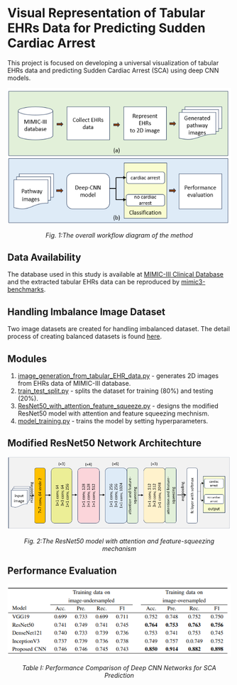# Visual Representation of Tabular EHRs Data for Predicting Sudden Cardiac Arrest

This project is focused on developing a universal visualization of tabular EHRs data and predicting Sudden Cardiac Arrest (SCA) using deep CNN models.

<p align="center">
  <img src="https://github.com/RubyaAfrin/visual_representation_of_Tabular_EHR_for_SCA_prediction/blob/main/img/workflow_diagram.png" 
</p>
<p align="center"><i>Fig. 1:The overall workflow diagram of the method</i></p>

## Data Availability
The database used in this study is available at [MIMIC-III Clinical Database](https://physionet.org/content/mimiciii/1.4/) and the extracted tabular EHRs data can be reproduced by [mimic3-benchmarks](https://github.com/YerevaNN/mimic3-benchmarks). 

## Handling Imbalance Image Dataset
Two image datasets are created for handling imbalanced dataset. The detail process of creating balanced datasets is found [here](https://github.com/afrin110203/visual_representation_of_Tabular_EHR_for_SCA_prediction/blob/main/img/flowchart_of_image_dataset_creation.png). 
## Modules
1. [image_generation_from_tabular_EHR_data.py](https://github.com/afrin110203/visual_representation_of_Tabular_EHR_for_SCA_prediction/blob/main/src/image_generation_from_tabular_EHR_data.py) - generates 2D images from EHRs data of MIMIC-III database.
2. [train_test_split.py](https://github.com/afrin110203/visual_representation_of_Tabular_EHR_for_SCA_prediction/blob/main/src/train_test_split.py) - splits the dataset for training (80%) and testing (20%).
3. [ResNet50_with_attention_feature_squeeze.py](https://github.com/afrin110203/visual_representation_of_Tabular_EHR_for_SCA_prediction/blob/main/src/ResNet50_with_attention_feature_squeeze.py) - designs the modified ResNet50 model with attention and feature squeezing mechnism.
4. [model_training.py](https://github.com/afrin110203/visual_representation_of_Tabular_EHR_for_SCA_prediction/blob/main/src/model_training.py) - trains the model by setting hyperparameters.

## Modified ResNet50 Network Architechture
<p align="center">
  <img src="https://github.com/RubyaAfrin/visual_representation_of_Tabular_EHR_for_SCA_prediction/blob/main/img/ResNet50_model_with_attention_feature_squeeze.png" 
</p>
<p align="center"><i>Fig. 2:The ResNet50 model with attention and feature-squeezing mechanism</i></p>

## Performance Evaluation
<p align="center">
  <img src="https://github.com/RubyaAfrin/visual_representation_of_Tabular_EHR_for_SCA_prediction/blob/main/img/performance_analysis_of_deep_CNN_for_SCA_prediction.png" 
</p>
<p align="center"><i>Table I: Performance Comparison of Deep CNN Networks for SCA Prediction </i></p>


